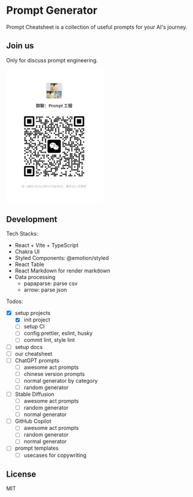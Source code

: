 # Prompt Generator

Prompt Cheatsheet is a collection of useful prompts for your AI's journey.

## Join us

Only for discuss prompt engineering.

<img src="./public/wechat.jpg" width='256' height='auto' />

## Development

Tech Stacks:

- React + Vite + TypeScript
- Chakra UI
- Styled Components: @emotion/styled
- React Table
- React Markdown for render markdown
- Data processing
    - papaparse: parse csv
    - arrow: parse json

Todos:

- [x] setup projects
    - [x] init project
    - [ ] setup CI
    - [ ] config prettier, eslint, husky
    - [ ] commit lint, style lint
- [ ] setup docs
- [ ] our cheatsheet
- [ ] ChatGPT prompts
    - [ ] awesome act prompts
    - [ ] chinese version prompts
    - [ ] normal generator by category
    - [ ] random generator
- [ ] Stable Diffusion
    - [ ] awesome act prompts
    - [ ] random generator
    - [ ] normal generator
- [ ] GitHub Copilot
    - [ ] awesome act prompts
    - [ ] random generator
    - [ ] normal generator
- [ ] prompt templates
    - [ ] usecases for copywriting

## License

MIT

